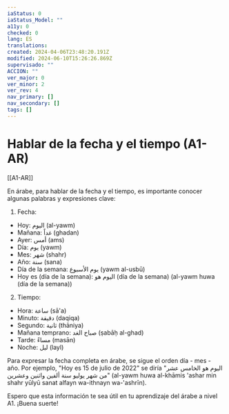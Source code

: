 ```yaml
---
iaStatus: 0
iaStatus_Model: ""
a11y: 0
checked: 0
lang: ES
translations: 
created: 2024-04-06T23:48:20.191Z
modified: 2024-06-10T15:26:26.869Z
supervisado: ""
ACCION: ""
ver_major: 0
ver_minor: 2
ver_rev: 4
nav_primary: []
nav_secondary: []
tags: []
---
```

# Hablar de la fecha y el tiempo (A1-AR)

[[A1-AR]]

En árabe, para hablar de la fecha y el tiempo, es importante conocer algunas palabras y expresiones clave:

1. Fecha:
- Hoy: اليوم (al-yawm)
- Mañana: غداً (ghadan)
- Ayer: أمس (ams)
- Día: يوم (yawm)
- Mes: شهر (shahr)
- Año: سنة (sana)
- Día de la semana: يوم الأسبوع (yawm al-usbū)
- Hoy es (día de la semana): اليوم هو (día de la semana) (al-yawm huwa (día de la semana))

2. Tiempo:
- Hora: ساعة (sā'a)
- Minuto: دقيقة (daqiqa)
- Segundo: ثانية (thāniya)
- Mañana temprano: صباح الغد (ṣabāḥ al-ghad)
- Tarde: مساءً (masān)
- Noche: ليل (layl)

Para expresar la fecha completa en árabe, se sigue el orden día - mes - año. Por ejemplo, "Hoy es 15 de julio de 2022" se diría "اليوم هو الخامس عشر من شهر يوليو سنة ألفين واثنين وعشرين" (al-yawm huwa al-khāmis 'ashar min shahr yūlyū sanat alfayn wa-ithnayn wa-'ashrīn).

Espero que esta información te sea útil en tu aprendizaje del árabe a nivel A1. ¡Buena suerte!

